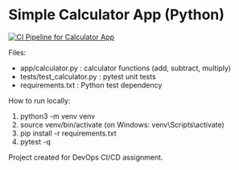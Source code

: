 # Simple Calculator App (Python)

[![CI Pipeline for Calculator App](https://github.com/karthik-2105/Calculator_app_DG/actions/workflows/main.yml/badge.svg)](https://github.com/karthik-2105/Calculator_app_DG/actions/workflows/main.yml)

Files:
- app/calculator.py : calculator functions (add, subtract, multiply)
- tests/test_calculator.py : pytest unit tests
- requirements.txt : Python test dependency

How to run locally:
1. python3 -m venv venv
2. source venv/bin/activate   (on Windows: venv\Scripts\activate)
3. pip install -r requirements.txt
4. pytest -q

Project created for DevOps CI/CD assignment.
